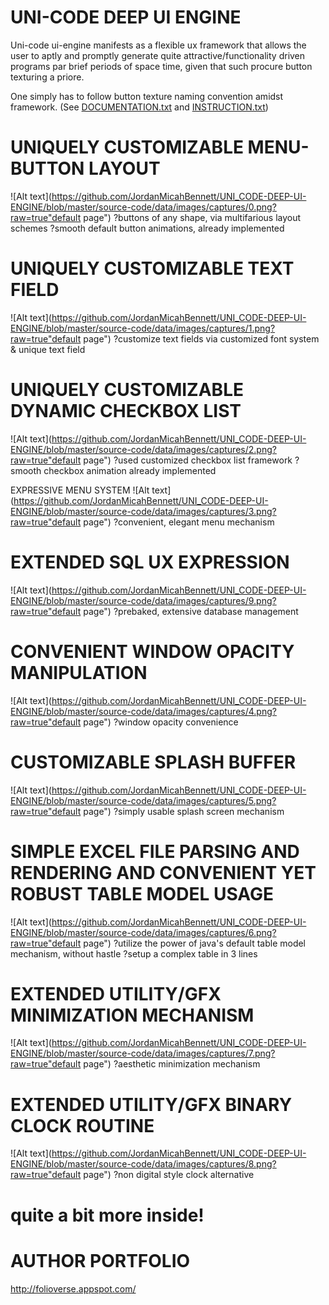 UNI-CODE DEEP UI ENGINE
===================================
Uni-code ui-engine manifests as a flexible ux framework that allows the user
to aptly and promptly generate quite attractive/functionality driven programs par brief periods of space time, given that such procure
button texturing a priore.

One simply has to follow button texture naming convention amidst framework. (See [DOCUMENTATION.txt](https://github.com/JordanMicahBennett/UNI_CODE-DEEP-UI-ENGINE/blob/master/DOCUMENTATION.txt) and [INSTRUCTION.txt](https://github.com/JordanMicahBennett/UNI_CODE-DEEP-UI-ENGINE/blob/master/DOCUMENTATION.txt))



UNIQUELY CUSTOMIZABLE MENU-BUTTON LAYOUT
===================================
![Alt text](https://github.com/JordanMicahBennett/UNI_CODE-DEEP-UI-ENGINE/blob/master/source-code/data/images/captures/0.png?raw=true"default page")
?buttons of any shape, via multifarious layout schemes
?smooth default button animations, already implemented


UNIQUELY CUSTOMIZABLE TEXT FIELD
===================================
![Alt text](https://github.com/JordanMicahBennett/UNI_CODE-DEEP-UI-ENGINE/blob/master/source-code/data/images/captures/1.png?raw=true"default page")
?customize text fields via customized font system & unique text field



UNIQUELY CUSTOMIZABLE DYNAMIC CHECKBOX LIST
===================================
![Alt text](https://github.com/JordanMicahBennett/UNI_CODE-DEEP-UI-ENGINE/blob/master/source-code/data/images/captures/2.png?raw=true"default page")
?used customized checkbox list framework
?smooth checkbox animation already implemented



EXPRESSIVE MENU SYSTEM
![Alt text](https://github.com/JordanMicahBennett/UNI_CODE-DEEP-UI-ENGINE/blob/master/source-code/data/images/captures/3.png?raw=true"default page")
?convenient, elegant menu mechanism


EXTENDED SQL UX EXPRESSION
===================================
![Alt text](https://github.com/JordanMicahBennett/UNI_CODE-DEEP-UI-ENGINE/blob/master/source-code/data/images/captures/9.png?raw=true"default page")
?prebaked, extensive database management 


CONVENIENT WINDOW OPACITY MANIPULATION
===================================
![Alt text](https://github.com/JordanMicahBennett/UNI_CODE-DEEP-UI-ENGINE/blob/master/source-code/data/images/captures/4.png?raw=true"default page")
?window opacity convenience


CUSTOMIZABLE SPLASH BUFFER
===================================
![Alt text](https://github.com/JordanMicahBennett/UNI_CODE-DEEP-UI-ENGINE/blob/master/source-code/data/images/captures/5.png?raw=true"default page")
?simply usable splash screen mechanism


SIMPLE EXCEL FILE PARSING AND RENDERING AND CONVENIENT YET ROBUST TABLE MODEL USAGE
===================================
![Alt text](https://github.com/JordanMicahBennett/UNI_CODE-DEEP-UI-ENGINE/blob/master/source-code/data/images/captures/6.png?raw=true"default page")
?utilize the power of java's default table model mechanism, without hastle
?setup a complex table in 3 lines


EXTENDED UTILITY/GFX MINIMIZATION MECHANISM
===================================
![Alt text](https://github.com/JordanMicahBennett/UNI_CODE-DEEP-UI-ENGINE/blob/master/source-code/data/images/captures/7.png?raw=true"default page")
?aesthetic minimization mechanism 


EXTENDED UTILITY/GFX BINARY CLOCK ROUTINE
===================================
![Alt text](https://github.com/JordanMicahBennett/UNI_CODE-DEEP-UI-ENGINE/blob/master/source-code/data/images/captures/8.png?raw=true"default page")
?non digital style clock alternative


quite a bit more inside!
===================================






AUTHOR PORTFOLIO
============================================
http://folioverse.appspot.com/
